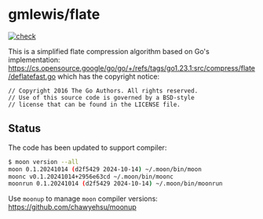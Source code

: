 # gmlewis/flate
[![check](https://github.com/gmlewis/moonbit-flate/actions/workflows/check.yml/badge.svg)](https://github.com/gmlewis/moonbit-flate/actions/workflows/check.yml)

This is a simplified flate compression algorithm based on Go's implementation:
https://cs.opensource.google/go/go/+/refs/tags/go1.23.1:src/compress/flate/deflatefast.go
which has the copyright notice:

```
// Copyright 2016 The Go Authors. All rights reserved.
// Use of this source code is governed by a BSD-style
// license that can be found in the LICENSE file.
```

## Status

The code has been updated to support compiler:

```bash
$ moon version --all
moon 0.1.20241014 (d2f5429 2024-10-14) ~/.moon/bin/moon
moonc v0.1.20241014+2956e63cd ~/.moon/bin/moonc
moonrun 0.1.20241014 (d2f5429 2024-10-14) ~/.moon/bin/moonrun
```

Use `moonup` to manage `moon` compiler versions:
https://github.com/chawyehsu/moonup
